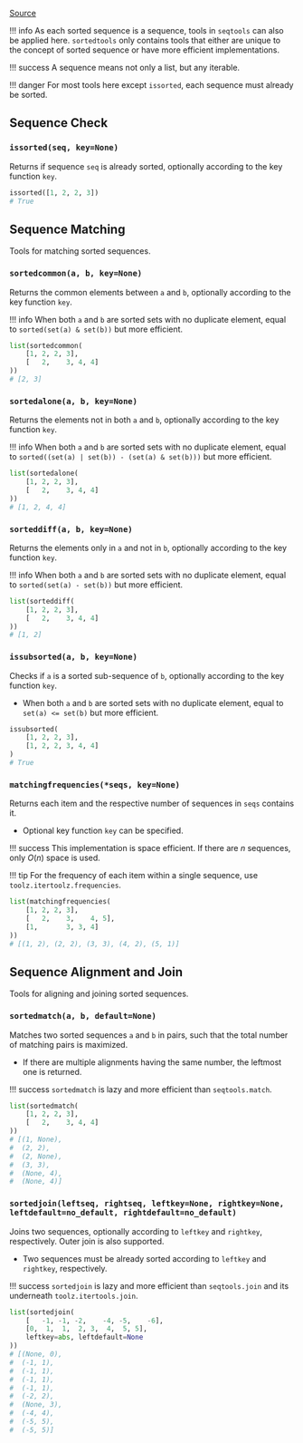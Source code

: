 [Source](https://github.com/chuanconggao/extratools/blob/master/extratools/sortedtools.py)

!!! info
    As each sorted sequence is a sequence, tools in `seqtools` can also be applied here. `sortedtools` only contains tools that either are unique to the concept of sorted sequence or have more efficient implementations.

!!! success
    A sequence means not only a list, but any iterable.

!!! danger
    For most tools here except `issorted`, each sequence must already be sorted.

## Sequence Check

### `issorted(seq, key=None)`

Returns if sequence `seq` is already sorted, optionally according to the key function `key`.

``` python
issorted([1, 2, 2, 3])
# True
```

## Sequence Matching

Tools for matching sorted sequences.

### `sortedcommon(a, b, key=None)`

Returns the common elements between `a` and `b`, optionally according to the key function `key`.

!!! info
    When both `a` and `b` are sorted sets with no duplicate element, equal to `sorted(set(a) & set(b))` but more efficient.

``` python
list(sortedcommon(
    [1, 2, 2, 3],
    [   2,    3, 4, 4]
))
# [2, 3]
```

### `sortedalone(a, b, key=None)`

Returns the elements not in both `a` and `b`, optionally according to the key function `key`.

!!! info
    When both `a` and `b` are sorted sets with no duplicate element, equal to `sorted((set(a) | set(b)) - (set(a) & set(b)))` but more efficient.

``` python
list(sortedalone(
    [1, 2, 2, 3],
    [   2,    3, 4, 4]
))
# [1, 2, 4, 4]
```

### `sorteddiff(a, b, key=None)`

Returns the elements only in `a` and not in `b`, optionally according to the key function `key`.

!!! info
    When both `a` and `b` are sorted sets with no duplicate element, equal to `sorted(set(a) - set(b))` but more efficient.

``` python
list(sorteddiff(
    [1, 2, 2, 3],
    [   2,    3, 4, 4]
))
# [1, 2]
```

### `issubsorted(a, b, key=None)`

Checks if `a` is a sorted sub-sequence of `b`, optionally according to the key function `key`.

- When both `a` and `b` are sorted sets with no duplicate element, equal to `set(a) <= set(b)` but more efficient.

``` python
issubsorted(
    [1, 2, 2, 3],
    [1, 2, 2, 3, 4, 4]
)
# True
```

### `matchingfrequencies(*seqs, key=None)`

Returns each item and the respective number of sequences in `seqs` contains it.

- Optional key function `key` can be specified.

!!! success
    This implementation is space efficient. If there are $n$ sequences, only $O(n)$ space is used.

!!! tip
    For the frequency of each item within a single sequence, use `toolz.itertoolz.frequencies`.

``` python
list(matchingfrequencies(
    [1, 2, 2, 3],
    [   2,    3,    4, 5],
    [1,       3, 3, 4]
))
# [(1, 2), (2, 2), (3, 3), (4, 2), (5, 1)]
```

## Sequence Alignment and Join

Tools for aligning and joining sorted sequences.

### `sortedmatch(a, b, default=None)`

Matches two sorted sequences `a` and `b` in pairs, such that the total number of matching pairs is maximized.

- If there are multiple alignments having the same number, the leftmost one is returned.

!!! success
    `sortedmatch` is lazy and more efficient than `seqtools.match`.

``` python
list(sortedmatch(
    [1, 2, 2, 3],
    [   2,    3, 4, 4]
))
# [(1, None),
#  (2, 2),
#  (2, None),
#  (3, 3),
#  (None, 4),
#  (None, 4)]
```

### `sortedjoin(leftseq, rightseq, leftkey=None, rightkey=None, leftdefault=no_default, rightdefault=no_default)`

Joins two sequences, optionally according to `leftkey` and `rightkey`, respectively. Outer join is also supported.

- Two sequences must be already sorted according to `leftkey` and `rightkey`, respectively.

!!! success
    `sortedjoin` is lazy and more efficient than `seqtools.join` and its underneath `toolz.itertools.join`.

``` python
list(sortedjoin(
    [   -1, -1, -2,    -4, -5,    -6],
    [0,  1,  1,  2, 3,  4,  5, 5],
    leftkey=abs, leftdefault=None
))
# [(None, 0),
#  (-1, 1),
#  (-1, 1),
#  (-1, 1),
#  (-1, 1),
#  (-2, 2),
#  (None, 3),
#  (-4, 4),
#  (-5, 5),
#  (-5, 5)]
```
